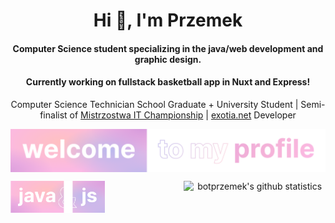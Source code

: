<h1 align="center">Hi 👋, I'm Przemek</h1>
<h4 align="center">Computer Science student specializing in the java/web development and graphic design.</h4>
<h4 align="center">Currently working on fullstack basketball app in Nuxt and Express!</h4>

<p align="center">Computer Science Technician School Graduate + University Student | Semi-finalist of <a href="https://www.mistrzostwait.com/" target="_blank">Mistrzostwa IT Championship</a> | <a href="https://exotia.net/" target="_blank">exotia.net</a> Developer</p>
<p align="center"><img align="center" src="assets/botprzemek.svg"></p>

<p align="center">
  <img align="left" src="assets/java.svg" width="30%">
  <img align="right" src="https://github-readme-stats.vercel.app/api?username=botprzemek&show_icons=true&theme=transparent&text_color=fff&title_color=eeb3d9&icon_color=eeb3d9&hide_title=true&hide_border=true&hide=stars,contribs&count_private=true" alt="botprzemek's github statistics" width="45%">
</p>
<br>
